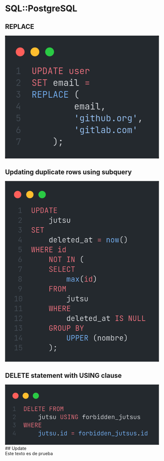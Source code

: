 # SQL::PostgreSQL

## REPLACE

<!-- notecardId: 1691717853024 -->

<img src="https://raw.githubusercontent.com/miyamotoed/anki-cards/master/sql/images/postgres_replace.png">

## Updating duplicate rows using subquery

<!-- notecardId: 1691717853083 -->

<img src="https://raw.githubusercontent.com/miyamotoed/anki-cards/master/sql/images/postgres_update_subquery.png">

## DELETE statement with USING clause

<img src="https://raw.githubusercontent.com/miyamotoed/anki-cards/master/sql/images/postgres_delete_with_using_clause.png">
## Update

<!-- notecardId: 1691808588199 -->
<div class="container text-left">
    Este texto es de prueba
</div>